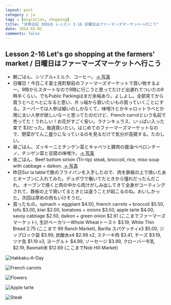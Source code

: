 ```yaml
---
layout: post
category : ja
tags : [migration, shopping]
title: "浮草日記 30日め レッスン 2-16 日曜日はファーマーズマーケットへ行こう"
date: 2014-03-02
comments: false
---
```


## Lesson 2-16 Let's go shopping at the farmers' market / 日曜日はファーマーズマーケットへ行こう

* 朝ごはん、シリアル+ミルク、コーヒー。[-> 写真](http://instagram.com/p/lEICqnFDfX/)
* 日曜日！今日こそ富士見町駅前のファーマーズマーケットで買い物するよー。9時からスタートなので9時に行こうと思ってたけど出遅れてついたの9時半くらい。でもPublic Parkingはまだ余裕あり。よしよし。全部見てから買うとへとへとになると思い、片っ端から買いたいもの買っていくことにする。スーパーでは人参は細いのしかなくて、味噌汁とかキャロットラペとか用に太い人参が欲しいなーと思ってたのだけど、French carrotという名前で売ってた！うれしい！お花がすごく安い。ラナンキュラス、いっぱい入った束で $3だった。毎週買いたい。はじめてのファーマーズマーケットなので、野菜がてんこ盛りになっているのを見るだけで気分が高揚する。たのしい。
* 昼ごはん、ズッキーニとチンゲン菜とキャベツと豚肉の醤油ペペロンチーノ、チンゲン菜と豆腐の味噌汁。[-> 写真](http://instagram.com/p/lEIWeMFDfv/)
* 夜ごはん、Beef bottom sirloin (Tri-tip) steak, broccoli, rice, miso soup with cabbage + daikon. [-> 写真](http://instagram.com/p/lEXGeeFDRh/)
* 昨日Sur la tableで鉄のフライパンを入手したので、肉を鉄板の上で焼いたあとオーブンに入れてみた。デュボワで働いてたときから憧れだったんだこれ。
オーブンで焼くと肉の中から肉汁がしみ出してきて全身がコーティングされて、鉄板の上で焼いてるときとは違うことが起こるのね。おいしかった。次回は厚めの肉もいけそうだ。
* 買ったもの。spinach + eggplant $4.50, friench carrots + broccoli $5.50, tofu $3.00, kiwi $2.00, tomatoes + onions $3.50, apple tarte $4.00, savoy cabbage $2.50, daikon + green onion $2.61 (ここまでファーマーズマーケット), 生計ベーカリーWhole Wheatトースト $3.19, White Thin Bread 2.75 (ここまで 99 Ranch Market), Barilla スパゲッティx3 $5.00, ジップロック袋 $3.99, 炭酸水x4 $2.99 x2, ステーキ肉 $3.41, チーズ $3.19, ツナ缶 $1.19 x3, ヨーグルト $4.99, ソーセージ $3.99, クローバー牛乳 $2.19, Basmati米 $12.69 (ここまでNob Hill Market)

![Hakkaku-A-Day](https://lh6.googleusercontent.com/-QWsU1drhdC4/Uxa8aMwDvfI/AAAAAAAB774/hBGvxI1vwxQ/w620-h465-no/P1150937.JPG)

![French carrots](https://lh3.googleusercontent.com/-ARpSeAcMQXI/UxN4L5uE7zI/AAAAAAAB7XA/9oOYu_mSAXw/w620-h465-no/14+-+3)

![Flowers](https://lh5.googleusercontent.com/-6AKifnDBgaE/UxN4L5qqIgI/AAAAAAAB7Wo/LKxaURMSRBE/w620-h465-no/14+-+1)

![Apple tarte](https://lh3.googleusercontent.com/-f3ZKaYy9vAc/UxN4L3hAQBI/AAAAAAAB7XY/ZZR_ToxsYmA/w620-h465-no/14+-+5)

![Steak](https://lh6.googleusercontent.com/-zgUbyl0ZbnU/UxQQFHvRk1I/AAAAAAAB7ug/4TGdihNaP7o/w620-h465-no/14+-+1)